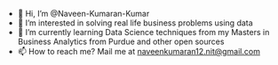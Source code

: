 - 👋 Hi, I’m @Naveen-Kumaran-Kumar
- 👀 I’m interested in solving real life business problems using data
- 🌱 I’m currently learning Data Science techniques from my Masters in Business Analytics from Purdue and other open sources
- 📫 How to reach me? Mail me at naveenkumaran12.nit@gmail.com 

<!---
Naveen-Kumaran-Kumar/Naveen-Kumaran-Kumar is a ✨ special ✨ repository because its `README.md` (this file) appears on your GitHub profile.
You can click the Preview link to take a look at your changes.
--->
